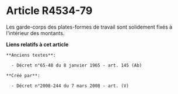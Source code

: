 # Article R4534-79

Les garde-corps des plates-formes de travail sont solidement fixés à l'intérieur des montants.

**Liens relatifs à cet article**

	**Anciens textes**:

	  - Décret n°65-48 du 8 janvier 1965 - art. 145 (Ab)

	**Créé par**:

	  - Décret n°2008-244 du 7 mars 2008 - art. (V)
